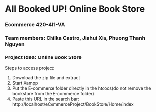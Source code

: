 # All Booked UP! Online Book Store
### Ecommerce 420-411-VA
### Team members: Chilka Castro, Jiahui Xia, Phuong Thanh Nguyen
### Project Idea: Online Book Store

Steps to access project:
1. Download the zip file and extract
2. Start Xampp
3. Put the E-commerce folder directly in the htdocs(do not remove the bookstore from the E-commerce folder)
4. Paste this URL in the search bar: http://localhost/eCommerceProject/BookStore/Home/index

